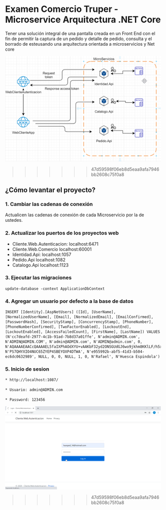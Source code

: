# Examen Comercio Truper - Microservice Arquitectura .NET Core
Tener una solución integral de una pantalla creada en un Front End con el fin de permitir la captura de un pedido y detalle de pedido, consulta y el borrado de esteusando una arquitectura orientada a microservicios y Net core



![Screenshot](Landscape.png)
>>>>>>> 47d59598f06eb8d5eaa9afa7946bb2608c75f0a8

## ¿Cómo levantar el proyecto?
### 1. Cambiar las cadenas de conexión
Actualicen las cadenas de conexión de cada Microservicio por la de ustedes.

### 2. Actualizar los puertos de los proyectos web
* Cliente.Web.Autenticacion: localhost:6471
* Cliente.Web.Comercio localhost:60001
* Identidad.Api: localhost:1057
* Pedido.Api localhost:1082
* Catalogo.Api localhost:1123


### 3. Ejecutar las migraciones
```
update-database -context ApplicationDbContext
```

### 4. Agregar un usuario por defecto a la base de datos
```
INSERT [Identity].[AspNetUsers] ([Id], [UserName], [NormalizedUserName], [Email], [NormalizedEmail], [EmailConfirmed], [PasswordHash], [SecurityStamp], [ConcurrencyStamp], [PhoneNumber], [PhoneNumberConfirmed], [TwoFactorEnabled], [LockoutEnd], [LockoutEnabled], [AccessFailedCount], [FirstName], [LastName]) VALUES (N'cc7deafd-2977-4c1b-91ad-7b8d37a01ffe', N'admin@ADMIN.com', N'ADMIN@ADMIN.COM', N'admin@ADMIN.com', N'ADMIN@admin.com', 0, N'AQAAAAEAACcQAAAAEL5faIXPhAOdXYU+vAAKbF32yd2ONSGUdGJ6wo9jkhm8KKlLF/h5x0zjJbcPKt8WYg==', N'PS7QHYXIO4NUC65ZYEP4SBEYOXP4DTWA', N'e955992b-abf5-41d3-b504-ec6dc0632989', NULL, 0, 0, NULL, 1, 0, N'Rafael', N'Huesca Espindola')

```
### 5. Inicio de sesion 
    * http://localhost:1087/
    
    * Usuario: admin@ADMIN.com

    * Password: 123456
    
![Screenshot](Login.png)
>>>>>>> 47d59598f06eb8d5eaa9afa7946bb2608c75f0a8
